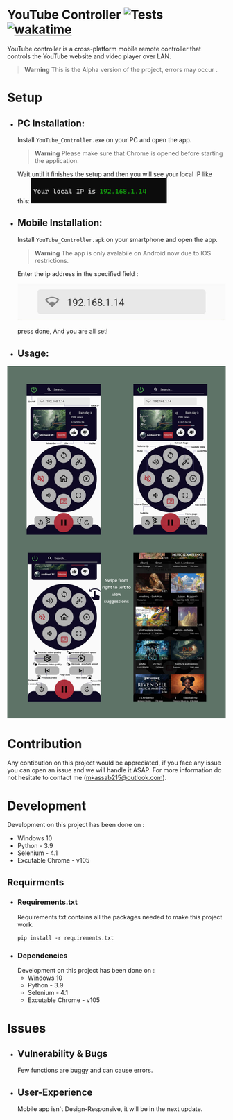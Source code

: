 # YouTube Controller ![Tests](https://github.com/FattyMango/YouTube-Controller/actions/workflows/tests.yml/badge.svg) [![wakatime](https://wakatime.com/badge/user/7f5deea0-098f-47a7-b024-26be3ca6e2e1/project/52f20a20-3219-4da0-8748-7a9f31780e19.svg)](https://wakatime.com/badge/user/7f5deea0-098f-47a7-b024-26be3ca6e2e1/project/52f20a20-3219-4da0-8748-7a9f31780e19)
YouTube controller is a cross-platform mobile remote controller that controls the YouTube website and video player over LAN.


>**Warning**
This is the Alpha version of the project, errors may occur .

# Setup
- ## PC Installation:
  Install ```YouTube_Controller.exe``` on your PC and open the app.
  >**Warning**
  Please make sure that Chrome is opened before starting the application.

  Wait until it finishes the setup and then you will see your local IP like this:
    ![alt](./github_imgs/ip_pc.png)
- ## Mobile Installation:
  Install ```YouTube_Controller.apk``` on your smartphone and open the app.
  >**Warning**
  The app is only avalabile on Android now due to IOS restrictions.

  Enter the ip address in the specified field :

  ![alt](./github_imgs/ip_phone.png)

  press done, And you are all set!

- ## Usage:
![alt](./github_imgs/all.png)

# Contribution
  Any contibution on this project would be appreciated, if you face any issue you can open an issue and we will handle it ASAP.
  For more information do not hesitate to contact me (mkassab215@outlook.com).


# Development
  Development on this project has been done on :
  - Windows 10
  - Python - 3.9
  - Selenium - 4.1
  - Excutable Chrome - v105
  
## Requirments

- ### Requirements.txt
  Requirements.txt contains all the packages needed to make this project work.
  ```
  pip install -r requirements.txt
  ```
- ### Dependencies
  Development on this project has been done on :
  - Windows 10
  - Python - 3.9
  - Selenium - 4.1
  - Excutable Chrome - v105
  

# Issues
- ## Vulnerability & Bugs
  Few functions are buggy and can cause errors.

- ## User-Experience
  Mobile app isn't Design-Responsive, it will be in the next update.
